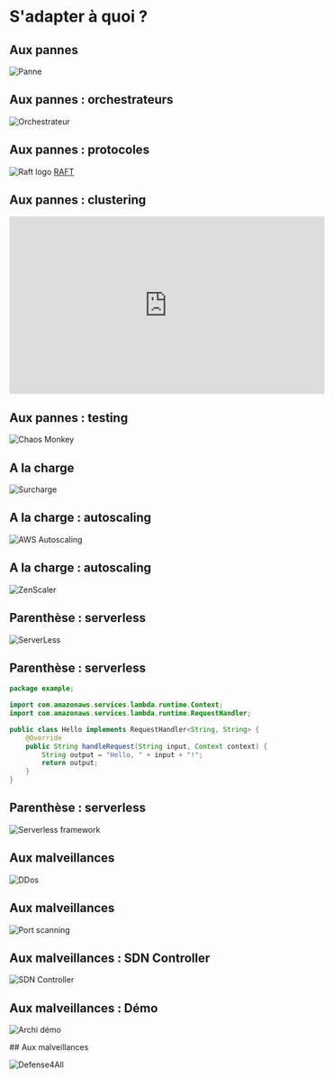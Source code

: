 # S'adapter à quoi ?

<!-- .slide: class="page-title" -->



## Aux pannes

![Panne](ressources/panne.jpg)



## Aux pannes : orchestrateurs

![Orchestrateur](ressources/orchestrateur.png)



## Aux pannes : protocoles

![Raft logo](ressources/raft-logo.png)
[RAFT](https://raft.github.io/)



## Aux pannes : clustering

<iframe width="560" height="315" src="https://www.youtube.com/embed/fS9mB1Gvctw?list=PLsEeUqX8gm0N1Giw5Rsq09FmpZ5K4zsz2&start=710" frameborder="0" allowfullscreen></iframe>



## Aux pannes : testing

![Chaos Monkey](ressources/chaos-monkey.jpeg)



## A la charge

![Surcharge](ressources/surcharge.jpg)



## A la charge : autoscaling

![AWS Autoscaling](ressources/auto-scaling-on-aws-flow.png)



## A la charge : autoscaling

![ZenScaler](ressources/zenscaler.png)



<!-- .slide: class="page-demo" -->



## Parenthèse : serverless

![ServerLess](ressources/serverless.png)



## Parenthèse : serverless

```java
package example;

import com.amazonaws.services.lambda.runtime.Context;
import com.amazonaws.services.lambda.runtime.RequestHandler;

public class Hello implements RequestHandler<String, String> {
    @Override
    public String handleRequest(String input, Context context) {
    	String output = "Hello, " + input + "!";
    	return output;
    }
}
```



## Parenthèse : serverless

![Serverless framework](ressources/serverless-framework.png)




## Aux malveillances

![DDos](ressources/ddos.jpg)




## Aux malveillances

![Port scanning](ressources/port_scan.gif)




## Aux malveillances : SDN Controller

![SDN Controller](ressources/SDNController.jpg)




<!-- .slide: class="page-demo" -->



## Aux malveillances : Démo

![Archi démo](ressources/switchs-archi.png)




## Aux malveillances

![Defense4All](ressources/defense4all.png)
